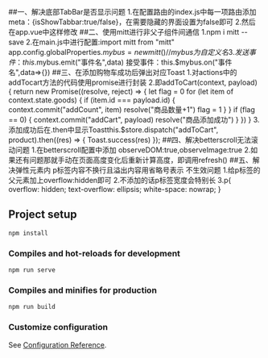 ##一、解决底部TabBar是否显示问题
    1.在配置路由的index.js中每一项路由添加meta：{isShowTabbar:true/false}，在需要隐藏的界面设置为false即可
    2.然后在app.vue中这样修改<Tabbar v-if="this.$route.meta.isShowTabBar"/>
##二、使用mitt进行非父子组件间通信
    1.npm i mitt  --save
    2.在main.js中进行配置:import mitt from "mitt"
                          app.config.globalProperties.$mybus = new mitt()         //mybus为自定义名
    3.发送事件：this.$mybus.emit("事件名",data)
      接受事件：this.$mybus.on("事件名",data=>{})
##三、在添加购物车成功后弹出对应Toast
    1.对actions中的addTocart方法的代码使用promise进行封装
    2.即addToCart(context, payload) {
          return new Promise((resolve, reject) => {
            let flag = 0
            for (let item of context.state.goods) {
              if (item.id === payload.id) {
                context.commit("addCount", item)
                resolve("商品数量+1")
                flag = 1
              }
            }
            if (flag == 0) {
              context.commit("addCart", payload)
              resolve("商品添加成功")
            }
          })
        }
    3.添加成功后在.then中显示Toastthis.$store.dispatch("addToCart", product).then((res) => {
        Toast.success(res)
      });
##四、解决betterscroll无法滚动问题
    1.在betterscroll配置中添加 observeDOM:true,observeImage:true
    2.如果还有问题那就手动在页面高度变化后重新计算高度，即调用refresh()
##五、解决弹性元素内 p标签内容不换行且溢出内容用省略号表示 不生效问题
    1.给p标签的父元素加上overflow:hidden即可
    2.不添加的话p标签宽度会特别长
    3.p{
         overflow: hidden;
         text-overflow: ellipsis;
         white-space: nowrap;
       }

## Project setup
```
npm install
```

### Compiles and hot-reloads for development
```
npm run serve
```

### Compiles and minifies for production
```
npm run build
```

### Customize configuration
See [Configuration Reference](https://cli.vuejs.org/config/).
